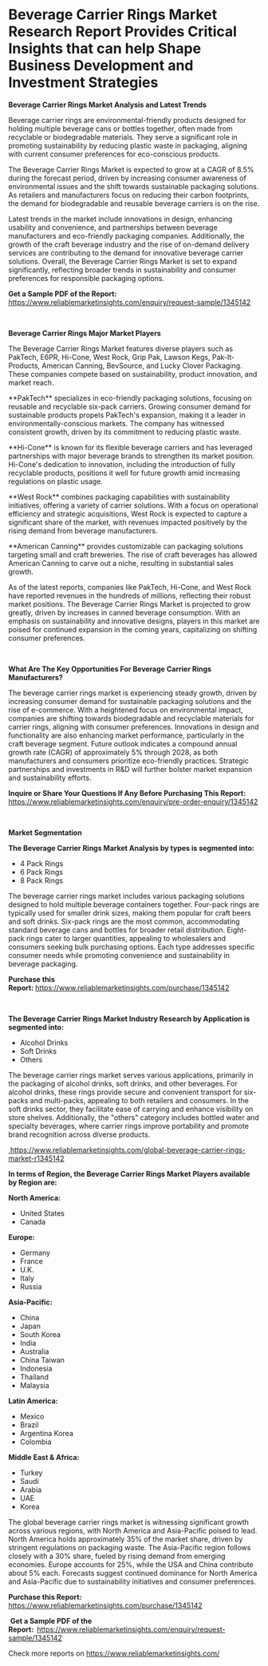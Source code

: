 <p><h1>Beverage Carrier Rings Market Research Report Provides Critical Insights that can help Shape Business Development and Investment Strategies</h1></p><p><strong>Beverage Carrier Rings Market Analysis and Latest Trends</strong></p>
<p><p>Beverage carrier rings are environmental-friendly products designed for holding multiple beverage cans or bottles together, often made from recyclable or biodegradable materials. They serve a significant role in promoting sustainability by reducing plastic waste in packaging, aligning with current consumer preferences for eco-conscious products. </p><p>The Beverage Carrier Rings Market is expected to grow at a CAGR of 8.5% during the forecast period, driven by increasing consumer awareness of environmental issues and the shift towards sustainable packaging solutions. As retailers and manufacturers focus on reducing their carbon footprints, the demand for biodegradable and reusable beverage carriers is on the rise. </p><p>Latest trends in the market include innovations in design, enhancing usability and convenience, and partnerships between beverage manufacturers and eco-friendly packaging companies. Additionally, the growth of the craft beverage industry and the rise of on-demand delivery services are contributing to the demand for innovative beverage carrier solutions. Overall, the Beverage Carrier Rings Market is set to expand significantly, reflecting broader trends in sustainability and consumer preferences for responsible packaging options.</p></p>
<p><strong>Get a Sample PDF of the Report:&nbsp;</strong> <a href="https://www.reliablemarketinsights.com/enquiry/request-sample/1345142?utm_campaign=3274&utm_medium=2&utm_source=Github&utm_content=ia&utm_term=08032025&utm_id=beverage-carrier-rings">https://www.reliablemarketinsights.com/enquiry/request-sample/1345142</a></p>
<p>&nbsp;</p>
<p><strong>Beverage Carrier Rings Major Market Players</strong></p>
<p><p>The Beverage Carrier Rings Market features diverse players such as PakTech, E6PR, Hi-Cone, West Rock, Grip Pak, Lawson Kegs, Pak-It-Products, American Canning, BevSource, and Lucky Clover Packaging. These companies compete based on sustainability, product innovation, and market reach.</p><p>**PakTech** specializes in eco-friendly packaging solutions, focusing on reusable and recyclable six-pack carriers. Growing consumer demand for sustainable products propels PakTech's expansion, making it a leader in environmentally-conscious markets. The company has witnessed consistent growth, driven by its commitment to reducing plastic waste.</p><p>**Hi-Cone** is known for its flexible beverage carriers and has leveraged partnerships with major beverage brands to strengthen its market position. Hi-Cone's dedication to innovation, including the introduction of fully recyclable products, positions it well for future growth amid increasing regulations on plastic usage.</p><p>**West Rock** combines packaging capabilities with sustainability initiatives, offering a variety of carrier solutions. With a focus on operational efficiency and strategic acquisitions, West Rock is expected to capture a significant share of the market, with revenues impacted positively by the rising demand from beverage manufacturers.</p><p>**American Canning** provides customizable can packaging solutions targeting small and craft breweries. The rise of craft beverages has allowed American Canning to carve out a niche, resulting in substantial sales growth.</p><p>As of the latest reports, companies like PakTech, Hi-Cone, and West Rock have reported revenues in the hundreds of millions, reflecting their robust market positions. The Beverage Carrier Rings Market is projected to grow greatly, driven by increases in canned beverage consumption. With an emphasis on sustainability and innovative designs, players in this market are poised for continued expansion in the coming years, capitalizing on shifting consumer preferences.</p></p>
<p>&nbsp;</p>
<p><strong>What Are The Key Opportunities For Beverage Carrier Rings Manufacturers?</strong></p>
<p><p>The beverage carrier rings market is experiencing steady growth, driven by increasing consumer demand for sustainable packaging solutions and the rise of e-commerce. With a heightened focus on environmental impact, companies are shifting towards biodegradable and recyclable materials for carrier rings, aligning with consumer preferences. Innovations in design and functionality are also enhancing market performance, particularly in the craft beverage segment. Future outlook indicates a compound annual growth rate (CAGR) of approximately 5% through 2028, as both manufacturers and consumers prioritize eco-friendly practices. Strategic partnerships and investments in R&D will further bolster market expansion and sustainability efforts.</p></p>
<p><strong>Inquire or Share Your Questions If Any Before Purchasing This Report:</strong> <a href="https://www.reliablemarketinsights.com/enquiry/pre-order-enquiry/1345142?utm_campaign=3274&utm_medium=2&utm_source=Github&utm_content=ia&utm_term=08032025&utm_id=beverage-carrier-rings">https://www.reliablemarketinsights.com/enquiry/pre-order-enquiry/1345142</a></p>
<p>&nbsp;</p>
<p><strong>Market Segmentation</strong></p>
<p><strong>The Beverage Carrier Rings Market Analysis by types is segmented into:</strong></p>
<p><ul><li>4 Pack Rings</li><li>6 Pack Rings</li><li>8 Pack Rings</li></ul></p>
<p><p>The beverage carrier rings market includes various packaging solutions designed to hold multiple beverage containers together. Four-pack rings are typically used for smaller drink sizes, making them popular for craft beers and soft drinks. Six-pack rings are the most common, accommodating standard beverage cans and bottles for broader retail distribution. Eight-pack rings cater to larger quantities, appealing to wholesalers and consumers seeking bulk purchasing options. Each type addresses specific consumer needs while promoting convenience and sustainability in beverage packaging.</p></p>
<p><strong>Purchase this Report:&nbsp;</strong><a href="https://www.reliablemarketinsights.com/purchase/1345142?utm_campaign=3274&utm_medium=2&utm_source=Github&utm_content=ia&utm_term=08032025&utm_id=beverage-carrier-rings">https://www.reliablemarketinsights.com/purchase/1345142</a></p>
<p>&nbsp;</p>
<p><strong>The Beverage Carrier Rings Market Industry Research by Application is segmented into:</strong></p>
<p><ul><li>Alcohol Drinks</li><li>Soft Drinks</li><li>Others</li></ul></p>
<p><p>The beverage carrier rings market serves various applications, primarily in the packaging of alcohol drinks, soft drinks, and other beverages. For alcohol drinks, these rings provide secure and convenient transport for six-packs and multi-packs, appealing to both retailers and consumers. In the soft drinks sector, they facilitate ease of carrying and enhance visibility on store shelves. Additionally, the "others" category includes bottled water and specialty beverages, where carrier rings improve portability and promote brand recognition across diverse products.</p></p>
<p><a href="https://www.reliablemarketinsights.com/global-beverage-carrier-rings-market-r1345142?utm_campaign=3274&utm_medium=2&utm_source=Github&utm_content=ia&utm_term=08032025&utm_id=beverage-carrier-rings">&nbsp;https://www.reliablemarketinsights.com/global-beverage-carrier-rings-market-r1345142</a></p>
<p><strong>In terms of Region, the Beverage Carrier Rings Market Players available by Region are:</strong></p>
<p>
    <p> <strong> North America: </strong>
        <ul>
            <li>United States</li>
            <li>Canada</li>
        </ul>
        </p> 
    <p> <strong> Europe: </strong>
        <ul>
            <li>Germany</li>
            <li>France</li>
            <li>U.K.</li>
            <li>Italy</li>
            <li>Russia</li>
        </ul>
        </p> 
    <p> <strong> Asia-Pacific: </strong>
        <ul>
            <li>China</li>
            <li>Japan</li>
            <li>South Korea</li>
            <li>India</li>
            <li>Australia</li>
            <li>China Taiwan</li>
            <li>Indonesia</li>
            <li>Thailand</li>
            <li>Malaysia</li>
        </ul>
        </p> 
    <p> <strong> Latin America: </strong>
        <ul>
            <li>Mexico</li>
            <li>Brazil</li>
            <li>Argentina Korea</li>
            <li>Colombia</li>
        </ul>
        </p> 
    <p> <strong> Middle East & Africa: </strong>
        <ul>
            <li>Turkey</li>
            <li>Saudi</li>
            <li>Arabia</li>
            <li>UAE</li>
            <li>Korea</li>
        </ul>
    </p>
    </p>
<p><p>The global beverage carrier rings market is witnessing significant growth across various regions, with North America and Asia-Pacific poised to lead. North America holds approximately 35% of the market share, driven by stringent regulations on packaging waste. The Asia-Pacific region follows closely with a 30% share, fueled by rising demand from emerging economies. Europe accounts for 25%, while the USA and China contribute about 5% each. Forecasts suggest continued dominance for North America and Asia-Pacific due to sustainability initiatives and consumer preferences.</p></p>
<p><strong>Purchase this Report: </strong><a href="https://www.reliablemarketinsights.com/purchase/1345142?utm_campaign=3274&utm_medium=2&utm_source=Github&utm_content=ia&utm_term=08032025&utm_id=beverage-carrier-rings">https://www.reliablemarketinsights.com/purchase/1345142</a></p>
<p>&nbsp;<strong>Get a Sample PDF of the Report:&nbsp;&nbsp;</strong><a href="https://www.reliablemarketinsights.com/enquiry/request-sample/1345142?utm_campaign=3274&utm_medium=2&utm_source=Github&utm_content=ia&utm_term=08032025&utm_id=beverage-carrier-rings">https://www.reliablemarketinsights.com/enquiry/request-sample/1345142</a></p>
<p><strong></strong></p>
<p>Check more reports on <a href="https://www.reliablemarketinsights.com/?utm_campaign=3274&utm_medium=2&utm_source=Github&utm_content=ia&utm_term=08032025&utm_id=beverage-carrier-rings">https://www.reliablemarketinsights.com/</a></p>